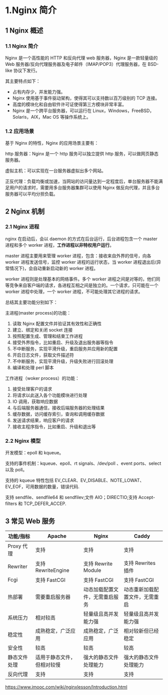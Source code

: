# 1.Nginx 简介

## 1 Nginx 概述

### 1.1 Nginx 简介

Nginx 是一个高性能的 HTTP 和反向代理 web 服务器，Nginx 是一款轻量级的 Web 服务器/反向代理服务器及电子邮件（IMAP/POP3）代理服务器，在 BSD-like 协议下发行。

其主要特点如下：

- 占有内存少，并发能力强。
- Nginx 使用基于事件驱动架构，使得其可以支持数以百万级别的 TCP 连接。
- 高度的模块化和自由软件许可证使得第三方模块非常丰富。
- Nginx 是一个跨平台服务器，可以运行在 Linux，Windows，FreeBSD，Solaris，AIX，Mac OS 等操作系统上。

### 1.2 应用场景

基于 Nginx 的特性，Nginx 的应用场景主要有：

http 服务器：Nginx 是一个 http 服务可以独立提供 http 服务，可以做网页静态服务器。

虚拟主机：可以实现在一台服务器虚拟出多个网站。

正反代理：负载均衡或加速，当网站的访问量达到一定程度后，单台服务器不能满足用户的请求时，需要用多台服务器集群可以使用 Nginx 做反向代理，并且多台服务器可以平均分担负载。

## 2 Nginx 机制

### 2.1 Nginx 进程

nginx 在启动后，会以 daemon 的方式在后台运行，后台进程包含一个 master 进程和多个 worker 进程，**工作进程以非特权用户运行**。

master 进程主要用来管理 worker 进程，包含：接收来自外界的信号，向各 worker 进程发送信号，监控 worker 进程的运行状态，当 worker 进程退出后(异常情况下)，会自动重新启动新的 worker 进程。

worker 进程则是处理基本的网络事件。多个 worker 进程之间是对等的，他们同等竞争来自客户端的请求，各进程互相之间是独立的。一个请求，只可能在一个 worker 进程中处理，一个 worker 进程，不可能处理其它进程的请求。

总结其主要功能分别如下：

主进程(master process)的功能：

1. 读取 Nginx 配置文件并验证其有效性和正确性
2. 建立、绑定和关闭 socket 连接
3. 按照配置生成、管理和结束工作进程
4. 接受外界指令，比如重启、升级及退出服务器等指令
5. 不中断服务，实现平滑升级，重启服务并应用新的配置
6. 开启日志文件，获取文件描述符
7. 不中断服务，实现平滑升级，升级失败进行回滚处理
8. 编译和处理 perl 脚本

工作进程（woker process）的功能：

1. 接受处理客户的请求
2. 将请求以此送入各个功能模块进行处理
3. IO 调用，获取响应数据
4. 与后端服务器通信，接收后端服务器的处理结果
5. 缓存数据，访问缓存索引，查询和调用缓存数据
6. 发送请求结果，响应客户的请求
7. 接收主程序指令，比如重启、升级和退出等

### 2.2 Nginx 模型

开发模型：epoll 和 kqueue。

支持的事件机制：kqueue、epoll、rt signals、/dev/poll 、event ports、select 以及 poll。

支持的 kqueue 特性包括 EV_CLEAR、EV_DISABLE、NOTE_LOWAT、EV_EOF，可用数据的数量，错误代码.

支持 sendfile、sendfile64 和 sendfilev;文件 AIO；DIRECTIO;支持 Accept-filters 和 TCP_DEFER_ACCEP.

## 3 常见 Web 服务

| 功能/指标    | Apache                     | Nginx                          | Caddy                          |
| ------------ | -------------------------- | ------------------------------ | ------------------------------ |
| Proxy 代理   | 支持                       | 支持                           | 支持                           |
| Rewriter     | 支持 RewriteEngine         | 支持 Rewrite Module            | 支持 Rewrites 插件             |
| Fcgi         | 支持 FastCGI               | 支持 FastCGI                   | 支持 FastCGI                   |
| 热部署       | 需要重启服务器             | 动态加载配置文件，无需重启服务 | 动态重新加载配置文件，无需重启 |
| 系统压力     | 相对较高                   | 轻量级且高并发能力强           | 轻量级且高并发能力强           |
| 稳定性       | 成熟稳定，广泛应用         | 成熟稳定，广泛应用             | 相对较新但已经稳定             |
| 安全性       | 较高                       | 较高                           | 较高                           |
| 静态文件处理 | 适用于静态文件，但相对较慢 | 强大的静态文件处理能力         | 强大的静态文件处理能力         |
| 反向代理     | 支持                       | 支持                           | 支持                           |

https://www.imooc.com/wiki/nginxlesson/Introduction.html
